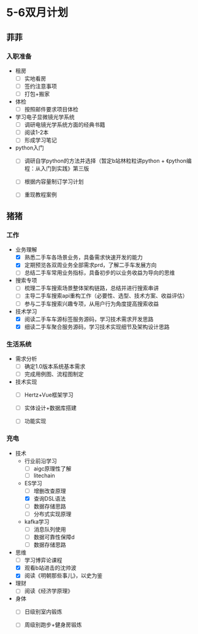 # 5-6双月计划

## 菲菲

### 入职准备

- 租房
	- [ ] 实地看房
	- [ ] 签约注意事项
	- [ ] 打包+搬家

- 体检
	- [ ] 按照邮件要求项目体检

- 学习电子显微镜光学系统
	- [ ] 调研电镜光学系统方面的经典书籍
	- [ ] 阅读1-2本
	- [ ] 形成学习笔记

- python入门
	- [ ] 调研自学python的方法并选择（暂定b站林粒粒讲python + 《python编程：从入门到实践》第三版
	- [ ] 根据内容量制订学习计划
	- [ ] 重现教程案例


## 猪猪

### 工作

- 业务理解
	- [X] 熟悉二手车各场景业务，具备需求快速开发的能力
	- [X] 定期预览各双周业务全部需求prd，了解二手车发展方向
	- [ ] 总结二手车常用业务指标，具备初步的以业务收益为导向的思维

- 搜索专项
	- [ ] 梳理二手车搜索场景整体架构链路，总结并进行搜索串讲
	- [ ] 主导二手车搜索api重构工作（必要性、选型、技术方案、收益评估）
	- [ ] 参与二手车搜索兴趣专项，从用户行为角度提高搜索收益

- 技术学习
	- [X] 阅读二手车车源标签服务源码，学习技术需求开发思路
	- [X] 细读二手车聚合服务源码，学习技术实现细节及架构设计思路

### 生活系统

- 需求分析
	- [ ] 确定1.0版本系统基本需求
	- [ ] 完成用例图、流程图制定

- 技术实现
	- [ ] Hertz+Vue框架学习
	- [ ] 实体设计+数据库搭建
	- [ ] 功能实现


### 充电

- 技术
	- 行业前沿学习
		- [ ] aigc原理性了解
		- [ ] litechain

	- ES学习
		- [ ] 增删改查原理
		- [X] 查询DSL语法
		- [ ] 数据存储思路
		- [ ] 分布式实现原理

	- kafka学习
		- [ ] 消息队列使用
		- [ ] 数据可靠性保障d
		- [ ] 数据存储思路

- 思维
	- [ ] 学习博弈论课程
	- [X] 观看b站进击的沈帅波
	- [X] 阅读《明朝那些事儿》，以史为鉴

- 理财
	- [ ] 阅读《经济学原理》

- 身体
	- [ ] 日级别室内锻炼
	- [ ] 周级别跑步+健身房锻炼

	